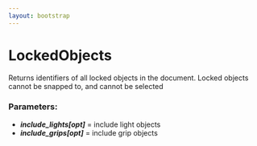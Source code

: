 ```yaml
---
layout: bootstrap
---
```


# LockedObjects

Returns identifiers of all locked objects in the document. Locked objects
        cannot be snapped to, and cannot be selected
        

### Parameters:

- ***include_lights[opt]*** = include light objects
- ***include_grips[opt]*** = include grip objects
        


